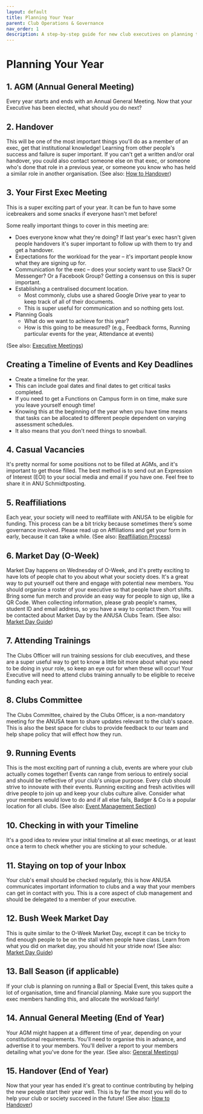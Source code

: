 ```yaml
---
layout: default
title: Planning Your Year
parent: Club Operations & Governance
nav_order: 1
description: A step-by-step guide for new club executives on planning their term, from AGM to handover.
---
```


# Planning Your Year

## 1. AGM (Annual General Meeting)
Every year starts and ends with an Annual General Meeting. Now that your Executive has been elected, what should you do next?

## 2. Handover
This will be one of the most important things you'll do as a member of an exec, get that institutional knowledge! Learning from other people's success and failure is super important. If you can't get a written and/or oral handover, you could also contact someone else on that exec, or someone who's done that role in a previous year, or someone you know who has held a similar role in another organisation.
(See also: [How to Handover](./handover-guide.md))

## 3. Your First Exec Meeting
This is a super exciting part of your year. It can be fun to have some icebreakers and some snacks if everyone hasn't met before!

Some really important things to cover in this meeting are:
*   Does everyone know what they're doing? If last year's exec hasn't given people handovers it's super important to follow up with them to try and get a handover.
*   Expectations for the workload for the year – it's important people know what they are signing up for.
*   Communication for the exec – does your society want to use Slack? Or Messenger? Or a Facebook Group? Getting a consensus on this is super important.
*   Establishing a centralised document location.
    *   Most commonly, clubs use a shared Google Drive year to year to keep track of all of their documents.
    *   This is super useful for communication and so nothing gets lost.
*   Planning Goals
    *   What do we want to achieve for this year?
    *   How is this going to be measured? (e.g., Feedback forms, Running particular events for the year, Attendance at events)

(See also: [Executive Meetings](./running-meetings/executive-meetings.md))

## Creating a Timeline of Events and Key Deadlines
*   Create a timeline for the year.
*   This can include goal dates and final dates to get critical tasks completed.
*   If you need to get a Functions on Campus form in on time, make sure you leave yourself enough time!
*   Knowing this at the beginning of the year when you have time means that tasks can be allocated to different people dependent on varying assessment schedules.
*   It also means that you don't need things to snowball.

## 4. Casual Vacancies
It's pretty normal for some positions not to be filled at AGMs, and it's important to get those filled. The best method is to send out an Expression of Interest (EOI) to your social media and email if you have one. Feel free to share it in ANU Schmidtposting.

## 5. Reaffiliations
Each year, your society will need to reaffiliate with ANUSA to be eligible for funding. This process can be a bit tricky because sometimes there's some governance involved. Please read up on Affiliations and get your form in early, because it can take a while.
(See also: [Reaffiliation Process](./reaffiliation-process.md))

## 6. Market Day (O-Week)
Market Day happens on Wednesday of O-Week, and it's pretty exciting to have lots of people chat to you about what your society does. It's a great way to put yourself out there and engage with potential new members. You should organise a roster of your executive so that people have short shifts. Bring some fun merch and provide an easy way for people to sign up, like a QR Code. When collecting information, please grab people's names, student ID and email address, so you have a way to contact them. You will be contacted about Market Day by the ANUSA Clubs Team.
(See also: [Market Day Guide](../../event-management/market-day-guide.md))

## 7. Attending Trainings
The Clubs Officer will run training sessions for club executives, and these are a super useful way to get to know a little bit more about what you need to be doing in your role, so keep an eye out for when these will occur! Your Executive will need to attend clubs training annually to be eligible to receive funding each year.

## 8. Clubs Committee
The Clubs Committee, chaired by the Clubs Officer, is a non-mandatory meeting for the ANUSA team to share updates relevant to the club's space. This is also the best space for clubs to provide feedback to our team and help shape policy that will effect how they run.

## 9. Running Events
This is the most exciting part of running a club, events are where your club actually comes together! Events can range from serious to entirely social and should be reflective of your club's unique purpose. Every club should strive to innovate with their events. Running exciting and fresh activities will drive people to join up and keep your clubs culture alive. Consider what your members would love to do and if all else fails, Badger & Co is a popular location for all clubs.
(See also: [Event Management Section](../../event-management/))

## 10. Checking in with your Timeline
It's a good idea to review your initial timeline at all exec meetings, or at least once a term to check whether you are sticking to your schedule.

## 11. Staying on top of your Inbox
Your club's email should be checked regularly, this is how ANUSA communicates important information to clubs and a way that your members can get in contact with you. This is a core aspect of club management and should be delegated to a member of your executive.

## 12. Bush Week Market Day
This is quite similar to the O-Week Market Day, except it can be tricky to find enough people to be on the stall when people have class. Learn from what you did on market day, you should hit your stride now!
(See also: [Market Day Guide](../../event-management/market-day-guide.md))

## 13. Ball Season (if applicable)
If your club is planning on running a Ball or Special Event, this takes quite a lot of organisation, time and financial planning. Make sure you support the exec members handling this, and allocate the workload fairly!

## 14. Annual General Meeting (End of Year)
Your AGM might happen at a different time of year, depending on your constitutional requirements. You'll need to organise this in advance, and advertise it to your members. You'll deliver a report to your members detailing what you've done for the year.
(See also: [General Meetings](./running-meetings/general-meetings.md))

## 15. Handover (End of Year)
Now that your year has ended it's great to continue contributing by helping the new people start their year well. This is by far the most you will do to help your club or society succeed in the future!
(See also: [How to Handover](./handover-guide.md))